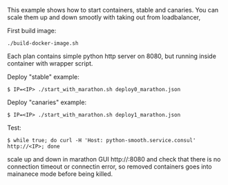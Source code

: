 This example shows how to start containers, stable and canaries.
You can scale them up and down smootly with taking out from loadbalancer,

First build image:
```
./build-docker-image.sh
```
Each plan contains simple python http server on 8080,
but running inside container with wrapper script.

Deploy "stable" example:
```
$ IP=<IP> ./start_with_marathon.sh deploy0_marathon.json
```

Deploy  "canaries" example:
```
$ IP=<IP> ./start_with_marathon.sh deploy1_marathon.json
```

Test:
```
$ while true; do curl -H 'Host: python-smooth.service.consul' http://<IP>; done
```

scale up and down in marathon GUI http://<IP>:8080
and check that there is no connection timeout or connectin error,
so removed containers goes into mainanece mode before being killed.
